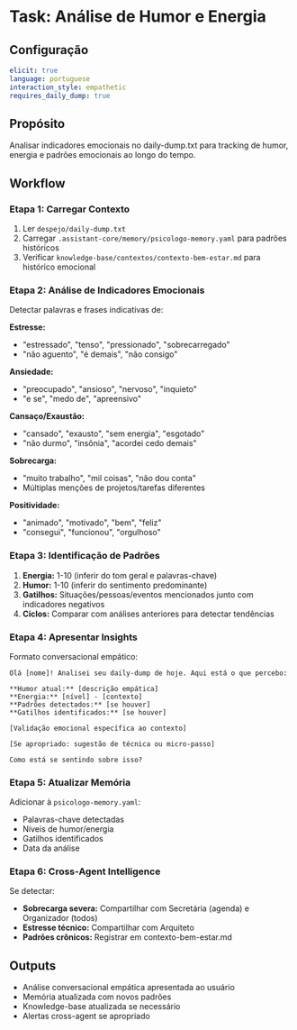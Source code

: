 # Task: Análise de Humor e Energia

## Configuração
```yaml
elicit: true
language: portuguese
interaction_style: empathetic
requires_daily_dump: true
```

## Propósito
Analisar indicadores emocionais no daily-dump.txt para tracking de humor, energia e padrões emocionais ao longo do tempo.

## Workflow

### Etapa 1: Carregar Contexto
1. Ler `despejo/daily-dump.txt`
2. Carregar `.assistant-core/memory/psicologo-memory.yaml` para padrões históricos
3. Verificar `knowledge-base/contextos/contexto-bem-estar.md` para histórico emocional

### Etapa 2: Análise de Indicadores Emocionais

Detectar palavras e frases indicativas de:

**Estresse:**
- "estressado", "tenso", "pressionado", "sobrecarregado"
- "não aguento", "é demais", "não consigo"

**Ansiedade:**
- "preocupado", "ansioso", "nervoso", "inquieto"
- "e se", "medo de", "apreensivo"

**Cansaço/Exaustão:**
- "cansado", "exausto", "sem energia", "esgotado"
- "não durmo", "insônia", "acordei cedo demais"

**Sobrecarga:**
- "muito trabalho", "mil coisas", "não dou conta"
- Múltiplas menções de projetos/tarefas diferentes

**Positividade:**
- "animado", "motivado", "bem", "feliz"
- "consegui", "funcionou", "orgulhoso"

### Etapa 3: Identificação de Padrões

1. **Energia:** 1-10 (inferir do tom geral e palavras-chave)
2. **Humor:** 1-10 (inferir do sentimento predominante)
3. **Gatilhos:** Situações/pessoas/eventos mencionados junto com indicadores negativos
4. **Ciclos:** Comparar com análises anteriores para detectar tendências

### Etapa 4: Apresentar Insights

Formato conversacional empático:

```
Olá [nome]! Analisei seu daily-dump de hoje. Aqui está o que percebo:

**Humor atual:** [descrição empática]
**Energia:** [nível] - [contexto]
**Padrões detectados:** [se houver]
**Gatilhos identificados:** [se houver]

[Validação emocional específica ao contexto]

[Se apropriado: sugestão de técnica ou micro-passo]

Como está se sentindo sobre isso?
```

### Etapa 5: Atualizar Memória

Adicionar à `psicologo-memory.yaml`:
- Palavras-chave detectadas
- Níveis de humor/energia
- Gatilhos identificados
- Data da análise

### Etapa 6: Cross-Agent Intelligence

Se detectar:
- **Sobrecarga severa:** Compartilhar com Secretária (agenda) e Organizador (todos)
- **Estresse técnico:** Compartilhar com Arquiteto
- **Padrões crônicos:** Registrar em contexto-bem-estar.md

## Outputs
- Análise conversacional empática apresentada ao usuário
- Memória atualizada com novos padrões
- Knowledge-base atualizada se necessário
- Alertas cross-agent se apropriado